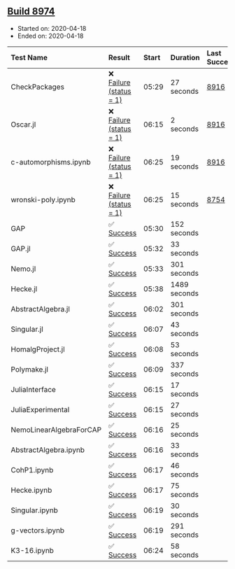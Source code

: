 ## [Build 8974](https://oscarci.mathematik.uni-kl.de/job/oscar/8974/)

* Started on: 2020-04-18
* Ended on: 2020-04-18

| Test Name    | Result | Start | Duration | Last Success | First Failure |
|:-------------|:-------|:------|:---------|:-------------|:--------------|
| CheckPackages | ❌ [Failure (status = 1)](https://oscarci.mathematik.uni-kl.de/job/oscar/8974/artifact/logs/build-8974/CheckPackages.log) | 05:29 | 27 seconds | [8916](https://oscarci.mathematik.uni-kl.de/job/oscar/8916/) | [8920](https://oscarci.mathematik.uni-kl.de/job/oscar/8920/) |
| Oscar.jl | ❌ [Failure (status = 1)](https://oscarci.mathematik.uni-kl.de/job/oscar/8974/artifact/logs/build-8974/Oscar.jl.log) | 06:15 | 2 seconds | [8916](https://oscarci.mathematik.uni-kl.de/job/oscar/8916/) | [8920](https://oscarci.mathematik.uni-kl.de/job/oscar/8920/) |
| c-automorphisms.ipynb | ❌ [Failure (status = 1)](https://oscarci.mathematik.uni-kl.de/job/oscar/8974/artifact/logs/build-8974/c-automorphisms.ipynb.log) | 06:25 | 19 seconds | [8916](https://oscarci.mathematik.uni-kl.de/job/oscar/8916/) | [8920](https://oscarci.mathematik.uni-kl.de/job/oscar/8920/) |
| wronski-poly.ipynb | ❌ [Failure (status = 1)](https://oscarci.mathematik.uni-kl.de/job/oscar/8974/artifact/logs/build-8974/wronski-poly.ipynb.log) | 06:25 | 15 seconds | [8754](https://oscarci.mathematik.uni-kl.de/job/oscar/8754/) | [8755](https://oscarci.mathematik.uni-kl.de/job/oscar/8755/) |
| GAP | ✅ [Success](https://oscarci.mathematik.uni-kl.de/job/oscar/8974/artifact/logs/build-8974/GAP.log) | 05:30 | 152 seconds |  |  |
| GAP.jl | ✅ [Success](https://oscarci.mathematik.uni-kl.de/job/oscar/8974/artifact/logs/build-8974/GAP.jl.log) | 05:32 | 33 seconds |  |  |
| Nemo.jl | ✅ [Success](https://oscarci.mathematik.uni-kl.de/job/oscar/8974/artifact/logs/build-8974/Nemo.jl.log) | 05:33 | 301 seconds |  |  |
| Hecke.jl | ✅ [Success](https://oscarci.mathematik.uni-kl.de/job/oscar/8974/artifact/logs/build-8974/Hecke.jl.log) | 05:38 | 1489 seconds |  |  |
| AbstractAlgebra.jl | ✅ [Success](https://oscarci.mathematik.uni-kl.de/job/oscar/8974/artifact/logs/build-8974/AbstractAlgebra.jl.log) | 06:02 | 301 seconds |  |  |
| Singular.jl | ✅ [Success](https://oscarci.mathematik.uni-kl.de/job/oscar/8974/artifact/logs/build-8974/Singular.jl.log) | 06:07 | 43 seconds |  |  |
| HomalgProject.jl | ✅ [Success](https://oscarci.mathematik.uni-kl.de/job/oscar/8974/artifact/logs/build-8974/HomalgProject.jl.log) | 06:08 | 53 seconds |  |  |
| Polymake.jl | ✅ [Success](https://oscarci.mathematik.uni-kl.de/job/oscar/8974/artifact/logs/build-8974/Polymake.jl.log) | 06:09 | 337 seconds |  |  |
| JuliaInterface | ✅ [Success](https://oscarci.mathematik.uni-kl.de/job/oscar/8974/artifact/logs/build-8974/JuliaInterface.log) | 06:15 | 17 seconds |  |  |
| JuliaExperimental | ✅ [Success](https://oscarci.mathematik.uni-kl.de/job/oscar/8974/artifact/logs/build-8974/JuliaExperimental.log) | 06:15 | 27 seconds |  |  |
| NemoLinearAlgebraForCAP | ✅ [Success](https://oscarci.mathematik.uni-kl.de/job/oscar/8974/artifact/logs/build-8974/NemoLinearAlgebraForCAP.log) | 06:16 | 25 seconds |  |  |
| AbstractAlgebra.ipynb | ✅ [Success](https://oscarci.mathematik.uni-kl.de/job/oscar/8974/artifact/logs/build-8974/AbstractAlgebra.ipynb.log) | 06:16 | 33 seconds |  |  |
| CohP1.ipynb | ✅ [Success](https://oscarci.mathematik.uni-kl.de/job/oscar/8974/artifact/logs/build-8974/CohP1.ipynb.log) | 06:17 | 46 seconds |  |  |
| Hecke.ipynb | ✅ [Success](https://oscarci.mathematik.uni-kl.de/job/oscar/8974/artifact/logs/build-8974/Hecke.ipynb.log) | 06:17 | 75 seconds |  |  |
| Singular.ipynb | ✅ [Success](https://oscarci.mathematik.uni-kl.de/job/oscar/8974/artifact/logs/build-8974/Singular.ipynb.log) | 06:19 | 30 seconds |  |  |
| g-vectors.ipynb | ✅ [Success](https://oscarci.mathematik.uni-kl.de/job/oscar/8974/artifact/logs/build-8974/g-vectors.ipynb.log) | 06:19 | 291 seconds |  |  |
| K3-16.ipynb | ✅ [Success](https://oscarci.mathematik.uni-kl.de/job/oscar/8974/artifact/logs/build-8974/K3-16.ipynb.log) | 06:24 | 58 seconds |  |  |
